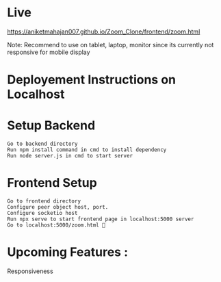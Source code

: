 # Live
https://aniketmahajan007.github.io/Zoom_Clone/frontend/zoom.html

Note: Recommend to use on tablet, laptop, monitor since its currently not responsive for mobile display

# Deployement Instructions on Localhost

# Setup Backend

    Go to backend directory
    Run npm install command in cmd to install dependency
    Run node server.js in cmd to start server

# Frontend Setup

    Go to frontend directory 
    Configure peer object host, port.
    Configure socketio host
    Run npx serve to start frontend page in localhost:5000 server
    Go to localhost:5000/zoom.html 🚀

# Upcoming Features :

Responsiveness
